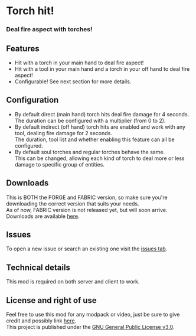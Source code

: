 # Torch hit!
### Deal fire aspect with torches!

## Features
- Hit with a torch in your main hand to deal fire aspect!
- Hit with a tool in your main hand and a torch in your off hand to deal fire aspect!
- Configurable! See next section for more details.

## Configuration
- By default direct (main hand) torch hits deal fire damage for 4 seconds.  
  The duration can be configured with a multiplier (from 0 to 2).
- By default indirect (off hand) torch hits are enabled and work with any tool, dealing fire damage for 2 seconds.  
  The duration, tool list and whether enabling this feature can all be configured.
- By default soul torches and regular torches behave the same.  
  This can be changed, allowing each kind of torch to deal more or less damage to specific group of entities.

## Downloads
This is BOTH the FORGE and FABRIC version, so make sure you're downloading the correct version that suits your needs.  
As of now, FABRIC version is not released yet, but will soon arrive.  
Downloads are available [here](https://www.curseforge.com/minecraft/mc-mods/torch-hit/files).

## Issues
To open a new issue or search an existing one visit the [issues tab](https://github.com/Nyphet/torch-hit/issues).

## Technical details
This mod is required on both server and client to work.

## License and right of use
Feel free to use this mod for any modpack or video, just be sure to give credit and possibly link [here](https://github.com/Nyphet/torch-hit#readme).  
This project is published under the [GNU General Public License v3.0](https://github.com/Nyphet/torch-hit/blob/1.18.2/main/LICENSE).
